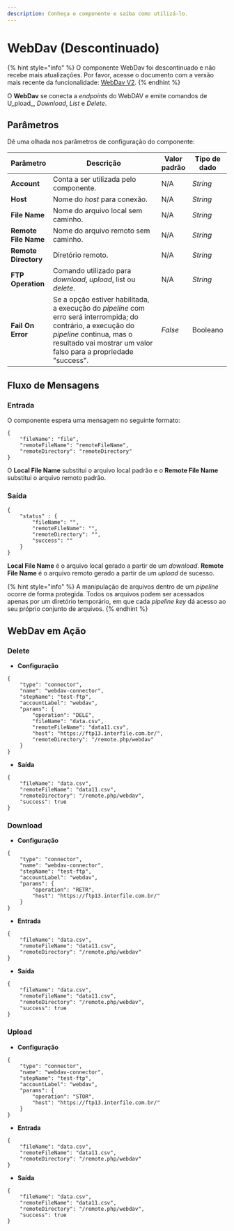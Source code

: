 ```yaml
---
description: Conheça o componente e saiba como utilizá-lo.
---
```


# WebDav (Descontinuado)

{% hint style="info" %}
O componente WebDav foi descontinuado e não recebe mais atualizações. Por favor, acesse o documento com a versão mais recente da funcionalidade: [WebDav V2](webdav-v2.md).
{% endhint %}

O **WebDav** se conecta a _endpoints_ do WebDAV e emite comandos de U_pload_, _Download_, _List_ e _Delete_.

## Parâmetros&#x20;

Dê uma olhada nos parâmetros de configuração do componente:

<table data-full-width="true"><thead><tr><th>Parâmetro</th><th width="244">Descrição</th><th>Valor padrão</th><th>Tipo de dado</th></tr></thead><tbody><tr><td><strong>Account</strong></td><td>Conta a ser utilizada pelo componente.</td><td>N/A</td><td><em>String</em></td></tr><tr><td><strong>Host</strong></td><td>Nome do <em>host</em> para conexão.</td><td>N/A</td><td><em>String</em></td></tr><tr><td><strong>File Name</strong></td><td>Nome do arquivo local sem caminho.</td><td>N/A</td><td><em>String</em></td></tr><tr><td><strong>Remote File Name</strong></td><td>Nome do arquivo remoto sem caminho.</td><td>N/A</td><td><em>String</em></td></tr><tr><td><strong>Remote Directory</strong></td><td>Diretório remoto.</td><td>N/A</td><td><em>String</em></td></tr><tr><td><strong>FTP Operation</strong></td><td>Comando utilizado para <em>download</em>, <em>upload</em>, list ou <em>delete</em>.</td><td>N/A</td><td><em>String</em></td></tr><tr><td><strong>Fail On Error</strong></td><td>Se a opção estiver habilitada, a execução do <em>pipeline</em> com erro será interrompida; do contrário, a execução do <em>pipeline</em> continua, mas o resultado vai mostrar um valor falso para a propriedade "success".</td><td><em>False</em></td><td>Booleano</td></tr></tbody></table>

## Fluxo de Mensagens <a href="#fluxo-de-mensagens" id="fluxo-de-mensagens"></a>

### Entrada <a href="#entrada" id="entrada"></a>

O componente espera uma mensagem no seguinte formato:

```
{            
    "fileName": "file",    
    "remoteFileName": "remoteFileName",    
    "remoteDirectory": "remoteDirectory"
}
```

O **Local File Name** substitui o arquivo local padrão e o **Remote File Name** substitui o arquivo remoto padrão.

### Saída <a href="#sada" id="sada"></a>

```
{            
    "status" : {        
        "fileName": "",        
        "remoteFileName": "",        
        "remoteDirectory": "",        
        "success": ""    
    }
}
```

**Local File Name** é o arquivo local gerado a partir de um _download_. **Remote File Name** é o arquivo remoto gerado a partir de um _upload_ de sucesso.

{% hint style="info" %}
A manipulação de arquivos dentro de um _pipeline_ ocorre de forma protegida. Todos os arquivos podem ser acessados apenas por um diretório temporário, em que cada _pipeline key_ dá acesso ao seu próprio conjunto de arquivos.
{% endhint %}

## WebDav em Ação <a href="#webdav-em-ao" id="webdav-em-ao"></a>

### Delete <a href="#delete" id="delete"></a>

* **Configuração**

```
{
    "type": "connector",
    "name": "webdav-connector",
    "stepName": "test-ftp",
    "accountLabel": "webdav",
    "params": {
        "operation": "DELE",
        "fileName": "data.csv",
        "remoteFileName": "data11.csv",
        "host": "https://ftp13.interfile.com.br/",
        "remoteDirectory": "/remote.php/webdav"
    }
}
```



* **Saída**

```
{
    "fileName": "data.csv",
    "remoteFileName": "data11.csv",
    "remoteDirectory": "/remote.php/webdav",
    "success": true
}
```

### Download <a href="#download" id="download"></a>

* **Configuração**

```
{
    "type": "connector",
    "name": "webdav-connector",
    "stepName": "test-ftp",
    "accountLabel": "webdav",
    "params": {
        "operation": "RETR",
        "host": "https://ftp13.interfile.com.br/"
    }
}

```

* **Entrada**

```
{
    "fileName": "data.csv",
    "remoteFileName": "data11.csv",
    "remoteDirectory": "/remote.php/webdav"
}
```



* **Saída**

```
{
    "fileName": "data.csv",
    "remoteFileName": "data11.csv",
    "remoteDirectory": "/remote.php/webdav",
    "success": true
}
```

### Upload <a href="#upload" id="upload"></a>

* **Configuração**

```
{
    "type": "connector",
    "name": "webdav-connector",
    "stepName": "test-ftp",
    "accountLabel": "webdav",
    "params": {
        "operation": "STOR",
        "host": "https://ftp13.interfile.com.br/"
    }
}
```

* **Entrada**

```
{
    "fileName": "data.csv",
    "remoteFileName": "data11.csv",
    "remoteDirectory": "/remote.php/webdav"
}
```



* **Saída**

```
{
    "fileName": "data.csv",
    "remoteFileName": "data11.csv",
    "remoteDirectory": "/remote.php/webdav",
    "success": true
}

```
